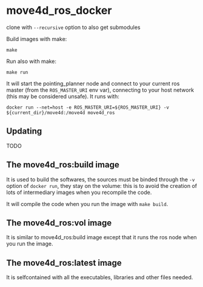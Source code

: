 # move4d_ros_docker

clone with `--recursive` option to also get submodules

Build images with make:

    make

Run also with make:

    make run
    
It will start the pointing_planner node and connect to your current ros master (from the `ROS_MASTER_URI` env var),
connecting to your host network (this may be considered unsafe).
It runs with:

    docker run --net=host -e ROS_MASTER_URI=${ROS_MASTER_URI} -v ${current_dir}/move4d:/move4d move4d_ros
    

## Updating
TODO

## The move4d_ros:build image

It is used to build the softwares, the sources must be binded through the `-v` option of `docker run`,
they stay on the volume: this is to avoid the creation of lots of intermediary images when you recompile the code.

It will compile the code when you run the image with `make build`.


## The move4d_ros:vol image

It is similar to move4d_ros:build image except that it runs the ros node when you run the image.

## The move4d_ros:latest image

It is selfcontained with all the executables, libraries and other files needed.
